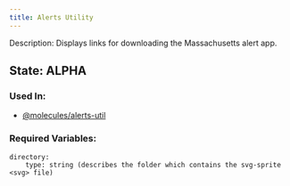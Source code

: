 ```yaml
---
title: Alerts Utility
---
```

Description: Displays links for downloading the Massachusetts alert app.

## State: ALPHA
### Used In:
- [@molecules/alerts-util](/?p=molecules-alerts-util)

### Required Variables: 
~~~
directory: 
    type: string (describes the folder which contains the svg-sprite <svg> file)
~~~
